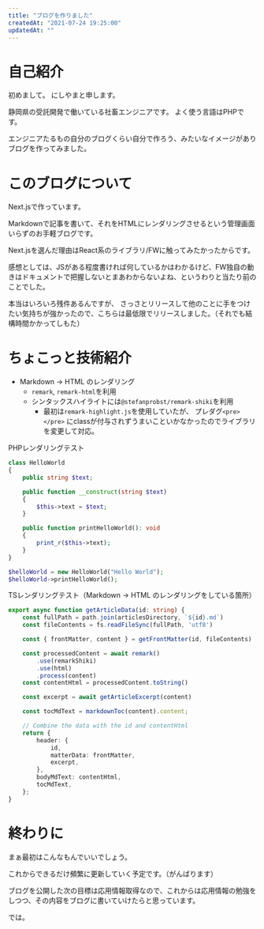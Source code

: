 ```yaml
---
title: "ブログを作りました"
createdAt: "2021-07-24 19:25:00"
updatedAt: ""
---
```


# 自己紹介

初めまして。
にしやまと申します。

静岡県の受託開発で働いている社畜エンジニアです。
よく使う言語はPHPです。 
 
エンジニアたるもの自分のブログくらい自分で作ろう、みたいなイメージがありブログを作ってみました。

# このブログについて

Next.jsで作っています。

Markdownで記事を書いて、それをHTMLにレンダリングさせるという管理画面いらずのお手軽ブログです。

Next.jsを選んだ理由はReact系のライブラリ/FWに触ってみたかったからです。

感想としては、JSがある程度書ければ何しているかはわかるけど、FW独自の動きはドキュメントで把握しないとまあわからないよね、というわりと当たり前のことでした。

本当はいろいろ残件あるんですが、
さっさとリリースして他のことに手をつけたい気持ちが強かったので、こちらは最低限でリリースしました。（それでも結構時間かかってしもた）

# ちょこっと技術紹介

- Markdown -> HTML のレンダリング
  - `remark`, `remark-html`を利用
  - シンタックスハイライトには`@stefanprobst/remark-shiki`を利用
    - 最初は`remark-highlight.js`を使用していたが、 プレダグ`<pre></pre>` にclassが付与されずうまいこといかなかったのでライブラリを変更して対応。

PHPレンダリングテスト
```php
class HelloWorld
{
    public string $text;

    public function __construct(string $text)
    {
        $this->text = $text;
    }

    public function printHelloWorld(): void
    {
        print_r($this->text);
    }
}

$helloWorld = new HelloWorld("Hello World");
$helloWorld->printHelloWorld();

```

TSレンダリングテスト（Markdown -> HTML のレンダリングをしている箇所）
```typescript
export async function getArticleData(id: string) {
    const fullPath = path.join(articlesDirectory, `${id}.md`)
    const fileContents = fs.readFileSync(fullPath, 'utf8')

    const { frontMatter, content } = getFrontMatter(id, fileContents)

    const processedContent = await remark()
        .use(remarkShiki)
        .use(html)
        .process(content)
    const contentHtml = processedContent.toString()

    const excerpt = await getArticleExcerpt(content)

    const tocMdText = markdownToc(content).content;

    // Combine the data with the id and contentHtml
    return {
        header: {
            id,
            matterData: frontMatter,
            excerpt,
        },
        bodyMdText: contentHtml,
        tocMdText,
    };
}
```

# 終わりに

まぁ最初はこんなもんでいいでしょう。

これからできるだけ頻繁に更新していく予定です。（がんばります）

ブログを公開した次の目標は応用情報取得なので、これからは応用情報の勉強をしつつ、その内容をブログに書いていけたらと思っています。

では。
